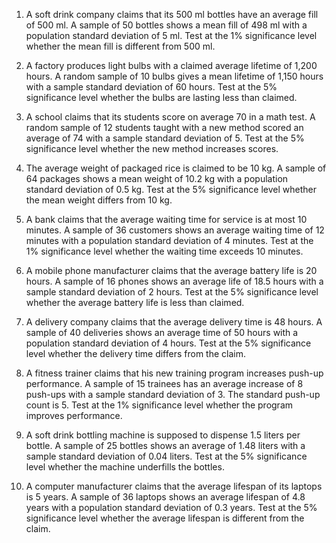 1. A soft drink company claims that its 500 ml bottles have an average fill of 500 ml. A sample of 50 bottles shows a mean fill of 498 ml with a population standard deviation of 5 ml. Test at the 1% significance level whether the mean fill is different from 500 ml.

2. A factory produces light bulbs with a claimed average lifetime of 1,200 hours. A random sample of 10 bulbs gives a mean lifetime of 1,150 hours with a sample standard deviation of 60 hours. Test at the 5% significance level whether the bulbs are lasting less than claimed.

3. A school claims that its students score on average 70 in a math test. A random sample of 12 students taught with a new method scored an average of 74 with a sample standard deviation of 5. Test at the 5% significance level whether the new method increases scores.

4. The average weight of packaged rice is claimed to be 10 kg. A sample of 64 packages shows a mean weight of 10.2 kg with a population standard deviation of 0.5 kg. Test at the 5% significance level whether the mean weight differs from 10 kg.

5. A bank claims that the average waiting time for service is at most 10 minutes. A sample of 36 customers shows an average waiting time of 12 minutes with a population standard deviation of 4 minutes. Test at the 1% significance level whether the waiting time exceeds 10 minutes.

6. A mobile phone manufacturer claims that the average battery life is 20 hours. A sample of 16 phones shows an average life of 18.5 hours with a sample standard deviation of 2 hours. Test at the 5% significance level whether the average battery life is less than claimed.

7. A delivery company claims that the average delivery time is 48 hours. A sample of 40 deliveries shows an average time of 50 hours with a population standard deviation of 4 hours. Test at the 5% significance level whether the delivery time differs from the claim.

8. A fitness trainer claims that his new training program increases push-up performance. A sample of 15 trainees has an average increase of 8 push-ups with a sample standard deviation of 3. The standard push-up count is 5. Test at the 1% significance level whether the program improves performance.

9. A soft drink bottling machine is supposed to dispense 1.5 liters per bottle. A sample of 25 bottles shows an average of 1.48 liters with a sample standard deviation of 0.04 liters. Test at the 5% significance level whether the machine underfills the bottles.

10. A computer manufacturer claims that the average lifespan of its laptops is 5 years. A sample of 36 laptops shows an average lifespan of 4.8 years with a population standard deviation of 0.3 years. Test at the 5% significance level whether the average lifespan is different from the claim.
